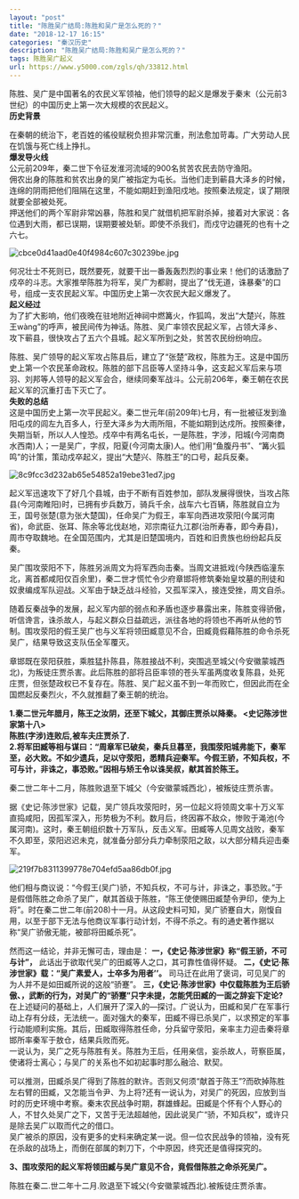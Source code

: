 ```yaml
---
layout: "post"
title: "陈胜吴广结局:陈胜和吴广是怎么死的？"
date: "2018-12-17 16:15"
categories: "秦汉历史"
description: "陈胜吴广结局:陈胜和吴广是怎么死的？"
tags: 陈胜吴广起义
url: https://www.y5000.com/zgls/qh/33812.html
---
```






陈胜、吴广是中国著名的农民义军领袖，他们领导的起义是爆发于秦末（公元前3世纪）的中国历史上第一次大规模的农民起义。  
 **历史背景**

在秦朝的统治下，老百姓的徭役赋税负担非常沉重，刑法愈加苛毒。广大劳动人民在饥饿与死亡线上挣扎。  
 **爆发导火线**  
公元前209年，秦二世下令征发淮河流域的900名贫苦农民去防守渔阳。  
佣农出身的陈胜和贫农出身的吴广被指定为屯长。当他们走到蕲县大泽乡的时候，连绵的阴雨把他们阻隔在这里，不能如期赶到渔阳戍地。按照秦法规定，误了期限就要全部被处死。  
押送他们的两个军尉非常凶暴，陈胜和吴广就借机把军尉杀掉，接着对大家说：各位遇到大雨，都已误期，误期要被处斩。即使不杀我们，而戍守边疆死的也有十之六七。

![cbce0d41aad0e40f4984c607c30239be.jpg](https://img.y5000.com/uploads/allimg/180929/cbce0d41aad0e40f4984c607c30239be.jpg)

何况壮士不死则已，既然要死，就要干出一番轰轰烈烈的事业来！他们的话激励了戍卒的斗志。大家推举陈胜为将军，吴广为都尉，提出了“伐无道，诛暴秦”的口号，组成一支农民起义军。中国历史上第一次农民大起义爆发了。  
 **起义经过**  
为了扩大影响，他们夜晚在驻地附近神祠中燃篝火，作狐鸣，发出“大楚兴，陈胜王wàng”的呼声，被民间传为神话。陈胜、吴广率领农民起义军，占领大泽乡、攻下蕲县，很快攻占了五六个县城。起义军所到之处，贫苦农民纷纷响应。

陈胜、吴广领导的起义军攻占陈县后，建立了“张楚”政权，陈胜为王。这是中国历史上第一个农民革命政权。陈胜的部下吕臣等人坚持斗争，这支起义军后来与项羽、刘邦等人领导的起义军会合，继续同秦军战斗。公元前206年，秦王朝在农民起义军的沉重打击下灭亡了。  
 **失败的总结**  
这是中国历史上第一次平民起义。秦二世元年(前209年)七月，有一批被征发到渔阳屯戍的闾左九百多人，行至大泽乡为大雨所阻，不能如期到达戍所。按照秦律，失期当斩，所以人人惶恐。戍卒中有两名屯长，一是陈胜，字涉，阳城(今河南商水西南)人；一是吴广，字叔，阳夏(今河南太康)人。他们用“鱼腹丹书”、“篝火狐鸣”的计策，策动戍卒起义，提出“大楚兴、陈胜王”的口号，起兵反秦。

![8c9fcc3d232ab65e54852a19ebe31ed7.jpg](https://img.y5000.com/uploads/allimg/180929/8c9fcc3d232ab65e54852a19ebe31ed7.jpg)

起义军迅速攻下了好几个县城，由于不断有百姓参加，部队发展得很快，当攻占陈县(今河南睢阳)时，已拥有步兵数万，骑兵千余，战车六七百辆，陈胜就自立为王，国号张楚(意为张大楚国)，任命吴广为假王，率军向西进攻荥阳(今属河南省)，命武臣、张耳、陈余等北伐赵地，邓宗南征九江郡(治所寿春，即今寿县)，周市夺取魏地。在全国范围内，尤其是旧楚国境内，百姓和旧贵族也纷纷起兵反秦。

吴广围攻荥阳不下，陈胜另派周文为将军西向击秦。当周文进抵戏(今陕西临潼东北，离首都咸阳仅百余里)，秦二世才慌忙令少府章邯将修筑秦始皇坟墓的刑徒和奴隶编成军队迎战。义军由于缺乏战斗经验，又孤军深入，接连受挫，周文自杀。

随着反秦战争的发展，起义军内部的弱点和矛盾也逐步暴露出来，陈胜变得骄傲，听信谗言，诛杀故人，与起义群众日益疏远，派往各地的将领也不再听从他的节制。围攻荥阳的假王吴广也与义军将领田臧意见不合，田臧竟假藉陈胜的命令杀死吴广，结果导致这支队伍全军覆灭。

章邯既在荥阳获胜，乘胜猛扑陈县，陈胜接战不利，突围逃至城父(今安徽蒙城西北)，为叛徒庄贾杀害。此后陈胜的部将吕臣率领的苍头军虽两度收复陈县，处死庄贾，但张楚政权已不复存在。陈胜、吴广起义虽不到一年而败亡，但因此而在全国燃起反秦烈火，不久就推翻了秦王朝的统治。

 **1.秦二世元年腊月，陈王之汝阴，还至下城父，其御庄贾杀以降秦。 <史记陈涉世家第十八>  
陈胜(字涉)连败后,被车夫庄贾杀了.**  
**2.将军田臧等相与谋曰：“周章军已破矣，秦兵旦暮至，我围荥阳城弗能下，秦军至，必大败。不如少遗兵，足以守荥阳，悉精兵迎秦军。今假王骄，不知兵权，不可与计，非诛之，事恐败。”因相与矫王令以诛吴叔，献其首於陈王。**

秦二世二年十二月，陈胜败退至下城父（今安徽蒙城西北），被叛徒庄贾杀害。

据《史记·陈涉世家》记载，吴广领兵攻荥阳时，另一位起义将领周文率十万义军直捣咸阳，因孤军深入，形势极为不利。数月后，终因寡不敌众，惨败于渑池(今属河南)。这时，秦王朝组织数十万军队，反击义军。田臧等人见周文战败，秦军不久即至，荥阳迟迟未克，就准备分部分兵力牵制荥阳之敌，以大部分精兵迎击秦军。

![219f7b8311399778e704efd5aa86db0f.jpg](https://img.y5000.com/uploads/allimg/180929/219f7b8311399778e704efd5aa86db0f.jpg)

他们相与商议说：“今假王(吴广)骄，不知兵权，不可与计，非诛之，事恐败。”于是假借陈胜之命杀了吴广，献其首级于陈胜，“陈王使使赐田臧楚令尹印，使为上将”。时在秦二世二年(前208)十一月。从这段史料可知，吴广骄蹇自大，刚愎自用，以至于部下无法与他商议军事行动计划，不得不杀之。有的通史著作据以称“吴广骄傲无能，被部将田臧杀死”。

然而这一结论，并非无懈可击，理由是： **一，《史记·陈涉世家》称“假王骄，不可与计”，** 此话出于欲取代吴广的田臧等人之口，其可靠性值得怀疑。
**二，《史记·陈涉世家》载：“吴广素爱人，士卒多为用者’’。** 司马迁在此用了褒词，可见吴广的为人并不是如田臧所说的这般“骄蹇”。
**三，《史记·陈涉世家》中仅载陈胜为王后骄傲、，武断的行为，对吴广的“骄蹇”只字未提，怎能凭田臧的一面之辞妄下定论?**  
在上述疑问的基础上，人们展开了深入的—探讨。广说认为，田臧和吴广在军事行动上存有分歧，无法统一。面对强大的秦军，田臧不得已杀吴广，以求预定的军事行动能顺利实施。其后，田臧取得陈胜任命，分兵留守荥阳，亲率主力迎击秦将章邯所率秦军于敖仓，结果兵败而死。  
一说认为，吴广之死与陈胜有关。陈胜为王后，任用亲信，妄杀故人，苛察臣属，使诸将士离心；与吴广的关系也不如初起事时那么融洽、默契。

可以推测，田臧杀吴广得到了陈胜的默许。否则又何须“献首于陈王”?而砍掉陈胜左右臂的田臧，又怎能当令尹、为上将?还有一说认为，对吴广的死因，应放到当时的历史环境中考察。秦末农民战争时期，群雄蜂起。田臧是个怀有个人野心的人，不甘久处吴广之下，又苦于无法超越他，因此说吴广“骄，不知兵权”，或许只是除去吴广以取而代之的借口。  
吴广被杀的原因，没有更多的史料来确定某一说。但一位农民战争的领袖，没有死在杀敌的战场上，而倒在部属的刺刀下，个中原因，终究还是值得探究的。

 **3、围攻荥阳的起义军将领田臧与吴广意见不合，竟假借陈胜之命杀死吴广。**

陈胜在秦二.世二年十二月.败退至下城父(今安徽蒙城西北).被叛徒庄贾杀害。
